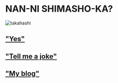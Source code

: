 # NAN-NI SHIMASHO-KA?

![takahashi](https://1.bp.blogspot.com/-xaonqRhznpo/YAk7AcyadYI/AAAAAAAAA5M/xSRRPu70b_QGQq_rShHW2SuMhwDuO_cRACLcBGAsYHQ/s0/GIF.gif)

## ["Yes"](https://fallout.fandom.com/wiki/Noodle_cup_(Fallout_4))
## ["Tell me a joke"](https://github.com/SpookyJelly/SpookyJelly)

## ["My blog"](https://spookyjelly.tistory.com/)
